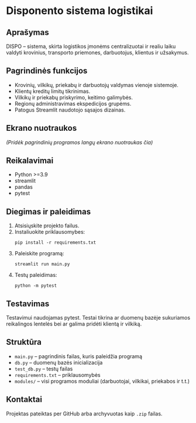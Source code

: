 # Disponento sistema logistikai

## Aprašymas
DISPO – sistema, skirta logistikos įmonėms centralizuotai ir realiu laiku valdyti krovinius, transporto priemones, darbuotojus, klientus ir užsakymus.

## Pagrindinės funkcijos
- Krovinių, vilkikų, priekabų ir darbuotojų valdymas vienoje sistemoje.
- Klientų kreditų limitų tikrinimas.
- Vilkikų ir priekabų priskyrimo, keitimo galimybės.
- Regionų administravimas ekspedicijos grupėms.
- Patogus Streamlit naudotojo sąsajos dizainas.

## Ekrano nuotraukos
*(Pridėk pagrindinių programos langų ekrano nuotraukas čia)*

## Reikalavimai
- Python >=3.9
- streamlit
- pandas
- pytest

## Diegimas ir paleidimas
1. Atsisiųskite projekto failus.
2. Instaliuokite priklausomybes:
    ```
    pip install -r requirements.txt
    ```
3. Paleiskite programą:
    ```
    streamlit run main.py
    ```
4. Testų paleidimas:
    ```
    python -m pytest
    ```

## Testavimas
Testavimui naudojamas pytest. Testai tikrina ar duomenų bazėje sukuriamos reikalingos lentelės bei ar galima pridėti klientą ir vilkiką.

## Struktūra
- `main.py` – pagrindinis failas, kuris paleidžia programą
- `db.py` – duomenų bazės inicializacija
- `test_db.py` – testų failas
- `requirements.txt` – priklausomybės
- `modules/` – visi programos moduliai (darbuotojai, vilkikai, priekabos ir t.t.)

## Kontaktai
Projektas pateiktas per GitHub arba archyvuotas kaip `.zip` failas.
